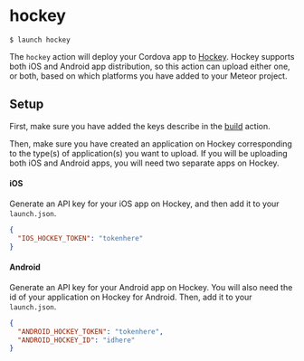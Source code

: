 # hockey

```shell
$ launch hockey
```

The `hockey` action will deploy your Cordova app to [Hockey](https://www.hockeyapp.net/features/). Hockey supports both iOS and Android app distribution, so this action can upload either one, or both, based on which platforms you have added to your Meteor project.

## Setup

First, make sure you have added the keys describe in the [build](actions/build.md) action.

Then, make sure you have created an application on Hockey corresponding to the type(s) of application(s) you want to upload. If you will be uploading both iOS and Android apps, you will need two separate apps on Hockey.

#### iOS

Generate an API key for your iOS app on Hockey, and then add it to your `launch.json`.

```json
{
  "IOS_HOCKEY_TOKEN": "tokenhere"
}
```

#### Android

Generate an API key for your Android app on Hockey. You will also need the id of your application on Hockey for Android. Then, add it to your `launch.json`.

```json
{
  "ANDROID_HOCKEY_TOKEN": "tokenhere",
  "ANDROID_HOCKEY_ID": "idhere"
}
```
